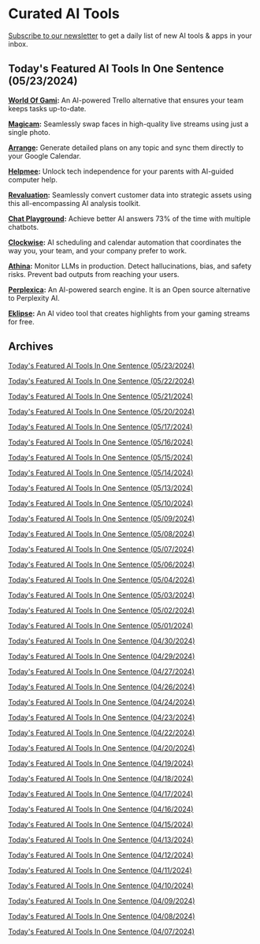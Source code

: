 # Curated AI Tools

[Subscribe to our newsletter](https://curatedaitools.substack.com/) to get a daily list of new AI tools & apps in your inbox.

## Today's Featured AI Tools In One Sentence (05/23/2024)

**[World Of Gami](https://www.worldofgami.com/):** An AI-powered Trello alternative that ensures your team keeps tasks up-to-date.

**[Magicam](https://magicam.ai/):** Seamlessly swap faces in high-quality live streams using just a single photo.

**[Arrange](https://www.scriptbyai.com/plan-arrange-sync-google-calendar/):** Generate detailed plans on any topic and sync them directly to your Google Calendar.

**[Helpmee](https://helpmee.ai/):** Unlock tech independence for your parents with AI-guided computer help.

**[Revaluation](https://www.userevaluation.com/):** Seamlessly convert customer data into strategic assets using this all-encompassing AI analysis toolkit.

**[Chat Playground](https://www.chatplayground.ai/):** Achieve better AI answers 73% of the time with multiple chatbots.

**[Clockwise](https://www.getclockwise.com/):** AI scheduling and calendar automation that coordinates the way you, your team, and your company prefer to work.

**[Athina](https://athina.ai/):** Monitor LLMs in production. Detect hallucinations, bias, and safety risks. Prevent bad outputs from reaching your users.

**[Perplexica](https://github.com/ItzCrazyKns/Perplexica):** An AI-powered search engine. It is an Open source alternative to Perplexity AI.

**[Eklipse](https://eklipse.gg/):** An AI video tool that creates highlights from your gaming streams for free.

## Archives

[Today's Featured AI Tools In One Sentence (05/23/2024)](https://curatedaitools.substack.com/p/todays-featured-ai-tools-in-one-sentence-d76)

[Today's Featured AI Tools In One Sentence (05/22/2024)](https://curatedaitools.substack.com/p/todays-featured-ai-tools-in-one-sentence-ee5)

[Today's Featured AI Tools In One Sentence (05/21/2024)](https://curatedaitools.substack.com/p/todays-featured-ai-tools-in-one-sentence-f0b)

[Today's Featured AI Tools In One Sentence (05/20/2024)](https://curatedaitools.substack.com/p/todays-featured-ai-tools-in-one-sentence-abb)

[Today's Featured AI Tools In One Sentence (05/17/2024)](https://curatedaitools.substack.com/p/todays-featured-ai-tools-in-one-sentence-2f5)

[Today's Featured AI Tools In One Sentence (05/16/2024)](https://curatedaitools.substack.com/p/todays-featured-ai-tools-in-one-sentence-961)

[Today's Featured AI Tools In One Sentence (05/15/2024)](https://curatedaitools.substack.com/p/todays-featured-ai-tools-in-one-sentence-a94)

[Today's Featured AI Tools In One Sentence (05/14/2024)](https://curatedaitools.substack.com/p/todays-featured-ai-tools-in-one-sentence-ff1)

[Today's Featured AI Tools In One Sentence (05/13/2024)](https://curatedaitools.substack.com/p/todays-featured-ai-tools-in-one-sentence-bd0)

[Today's Featured AI Tools In One Sentence (05/10/2024)](https://curatedaitools.substack.com/p/todays-featured-ai-tools-in-one-sentence-890)

[Today's Featured AI Tools In One Sentence (05/09/2024)](https://curatedaitools.substack.com/p/todays-featured-ai-tools-in-one-sentence-708)

[Today's Featured AI Tools In One Sentence (05/08/2024)](https://curatedaitools.substack.com/p/todays-featured-ai-tools-in-one-sentence-728)

[Today's Featured AI Tools In One Sentence (05/07/2024)](https://curatedaitools.substack.com/p/todays-featured-ai-tools-in-one-sentence-b21)

[Today's Featured AI Tools In One Sentence (05/06/2024)](https://curatedaitools.substack.com/p/todays-featured-ai-tools-in-one-sentence-338)

[Today's Featured AI Tools In One Sentence (05/04/2024)](https://curatedaitools.substack.com/p/todays-featured-ai-tools-in-one-sentence-0b8)

[Today's Featured AI Tools In One Sentence (05/03/2024)](https://curatedaitools.substack.com/p/todays-featured-ai-tools-in-one-sentence-025)

[Today's Featured AI Tools In One Sentence (05/02/2024)](https://curatedaitools.substack.com/p/todays-featured-ai-tools-in-one-sentence-db2)

[Today's Featured AI Tools In One Sentence (05/01/2024)](https://curatedaitools.substack.com/p/todays-featured-ai-tools-in-one-sentence-1d7)

[Today's Featured AI Tools In One Sentence (04/30/2024)](https://curatedaitools.substack.com/p/todays-featured-ai-tools-in-one-sentence-f2f)

[Today's Featured AI Tools In One Sentence (04/29/2024)](https://curatedaitools.substack.com/p/todays-featured-ai-tools-in-one-sentence-a28)

[Today's Featured AI Tools In One Sentence (04/27/2024)](https://curatedaitools.substack.com/p/todays-featured-ai-tools-in-one-sentence-00e)

[Today's Featured AI Tools In One Sentence (04/26/2024)](https://curatedaitools.substack.com/p/todays-featured-ai-tools-in-one-sentence-87c)

[Today's Featured AI Tools In One Sentence (04/24/2024)](https://curatedaitools.substack.com/p/todays-featured-ai-tools-in-one-sentence-acc)

[Today's Featured AI Tools In One Sentence (04/23/2024)](https://curatedaitools.substack.com/p/todays-featured-ai-tools-in-one-sentence-1a4)

[Today's Featured AI Tools In One Sentence (04/22/2024)](https://curatedaitools.substack.com/p/todays-featured-ai-tools-in-one-sentence-dc9)

[Today's Featured AI Tools In One Sentence (04/20/2024)](https://curatedaitools.substack.com/p/todays-featured-ai-tools-in-one-sentence-4b5)

[Today's Featured AI Tools In One Sentence (04/19/2024)](https://curatedaitools.substack.com/p/todays-featured-ai-tools-in-one-sentence-7dd)

[Today's Featured AI Tools In One Sentence (04/18/2024)](https://curatedaitools.substack.com/p/todays-featured-ai-tools-in-one-sentence-554)

[Today's Featured AI Tools In One Sentence (04/17/2024)](https://curatedaitools.substack.com/p/todays-featured-ai-tools-in-one-sentence-a82)

[Today's Featured AI Tools In One Sentence (04/16/2024)](https://curatedaitools.substack.com/p/todays-featured-ai-tools-in-one-sentence-21e)

[Today's Featured AI Tools In One Sentence (04/15/2024)](https://curatedaitools.substack.com/p/todays-featured-ai-tools-in-one-sentence-d3a)

[Today's Featured AI Tools In One Sentence (04/13/2024)](https://curatedaitools.substack.com/p/todays-featured-ai-tools-in-one-sentence-c1f)

[Today's Featured AI Tools In One Sentence (04/12/2024)](https://curatedaitools.substack.com/p/todays-featured-ai-tools-in-one-sentence-a91)

[Today's Featured AI Tools In One Sentence (04/11/2024)](https://curatedaitools.substack.com/p/todays-featured-ai-tools-in-one-sentence-0a9)

[Today's Featured AI Tools In One Sentence (04/10/2024)](https://curatedaitools.substack.com/p/todays-featured-ai-tools-in-one-sentence-288)

[Today's Featured AI Tools In One Sentence (04/09/2024)](https://curatedaitools.substack.com/p/todays-featured-ai-tools-in-one-sentence-1a0)

[Today's Featured AI Tools In One Sentence (04/08/2024)](https://curatedaitools.substack.com/p/todays-featured-ai-tools-in-one-sentence-d81)

[Today's Featured AI Tools In One Sentence (04/07/2024)](https://curatedaitools.substack.com/p/todays-featured-ai-tools-in-one-sentence)
